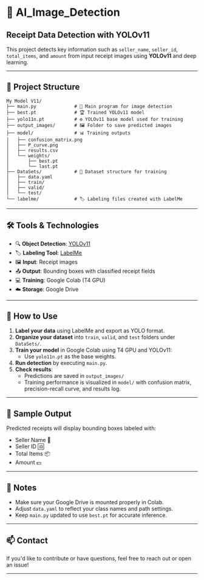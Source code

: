 # 🧾 AI_Image_Detection

## Receipt Data Detection with YOLOv11

This project detects key information such as `seller_name`, `seller_id`, `total_items`, and `amount` from input receipt images using **YOLOv11** and deep learning.

---

## 📁 Project Structure

```
My Model V11/
├── main.py              # 🧠 Main program for image detection
├── best.pt              # 🏆 Trained YOLOv11 model
├── yolo11n.pt           # ⚙️ YOLOv11 base model used for training
├── output_images/       # 🖼️ Folder to save predicted images
├── model/               # 📊 Training outputs
│   ├── confusion_matrix.png
│   ├── P_curve.png
│   ├── results.csv
│   └── weights/
│       ├── best.pt
│       └── last.pt
├── DataSets/            # 📂 Dataset structure for training
│   ├── data.yaml
│   ├── train/
│   ├── valid/
│   └── test/
└── labelme/             # 🏷️ Labeling files created with LabelMe
```

---

## 🛠️ Tools & Technologies

- 🔍 **Object Detection**: [YOLOv11](https://github.com/WongKinYiu/yolov11)
- 🏷️ **Labeling Tool**: [LabelMe](https://github.com/wkentaro/labelme)
- 🖼️ **Input**: Receipt images
- 📤 **Output**: Bounding boxes with classified receipt fields
- 💻 **Training**: Google Colab (T4 GPU)
- ☁️ **Storage**: Google Drive

---

## 🚀 How to Use

1. **Label your data** using LabelMe and export as YOLO format.
2. **Organize your dataset** into `train`, `valid`, and `test` folders under `DataSets/`.
3. **Train your model** in Google Colab using T4 GPU and YOLOv11:
   - Use `yolo11n.pt` as the base weights.
4. **Run detection** by executing `main.py`.
5. **Check results**:
   - Predictions are saved in `output_images/`
   - Training performance is visualized in `model/` with confusion matrix, precision-recall curve, and results log.

---

## 🧠 Sample Output

Predicted receipts will display bounding boxes labeled with:
- Seller Name 🏪
- Seller ID 🆔
- Total Items 📦
- Amount 💵

---

## 📌 Notes

- Make sure your Google Drive is mounted properly in Colab.
- Adjust `data.yaml` to reflect your class names and path settings.
- Keep `main.py` updated to use `best.pt` for accurate inference.

---

## 📫 Contact

If you'd like to contribute or have questions, feel free to reach out or open an issue!

---
